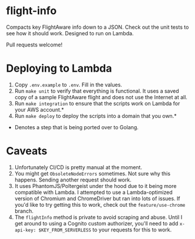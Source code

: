 # flight-info

Compacts key FlightAware info down to a JSON. Check out the unit tests to see how it should work.
Designed to run on Lambda.

Pull requests welcome!

# Deploying to Lambda

1. Copy `.env.example` to `.env`. Fill in the values.
2. Run `make unit` to verify that everything is functional. It uses a saved copy of a sample
   FlightAware flight and does not use the Internet at all.
3. Run `make integration` to ensure that the scripts work on Lambda for your AWS account.*
4. Run `make deploy` to deploy the scripts into a domain that you own.*

* Denotes a step that is being ported over to Golang.

# Caveats

1. Unfortunately CI/CD is pretty manual at the moment.
2. You might get `ObsoleteNodeErrors` sometimes. Not sure why this happens. Sending another request
   should work.
3. It uses PhantomJS/Poltergeist under the hood due to it being more compatible with Lambda. I
   attempted to use a Lambda-optimized version of Chromium and ChromeDriver but ran into lots of
   issues. If you'd like to try getting this to work, check out the `feature/use-chrome` branch.
4. The `flightInfo` method is private to avoid scraping and abuse. Until I get around to using a
   Cognito custom authorizer, you'll need to add `x-api-key: $KEY_FROM_SERVERLESS` to your requests
   for this to work.
